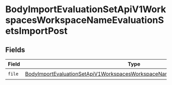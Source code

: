 # BodyImportEvaluationSetApiV1WorkspacesWorkspaceNameEvaluationSetsImportPost


## Fields

| Field                                                                                                                                                                                     | Type                                                                                                                                                                                      | Required                                                                                                                                                                                  | Description                                                                                                                                                                               |
| ----------------------------------------------------------------------------------------------------------------------------------------------------------------------------------------- | ----------------------------------------------------------------------------------------------------------------------------------------------------------------------------------------- | ----------------------------------------------------------------------------------------------------------------------------------------------------------------------------------------- | ----------------------------------------------------------------------------------------------------------------------------------------------------------------------------------------- |
| `file`                                                                                                                                                                                    | [BodyImportEvaluationSetApiV1WorkspacesWorkspaceNameEvaluationSetsImportPostFile](../../models/shared/bodyimportevaluationsetapiv1workspacesworkspacenameevaluationsetsimportpostfile.md) | :heavy_check_mark:                                                                                                                                                                        | N/A                                                                                                                                                                                       |